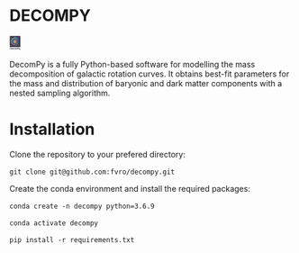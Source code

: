 # DECOMPY

<img src="https://github.com/fvro/decompy/blob/master/logo/decompy_logo.png" width="20">

DecomPy is a fully Python-based software for modelling the mass decomposition of galactic rotation curves. It obtains best-fit parameters for the mass and distribution of baryonic and dark matter components with a nested sampling algorithm.

# Installation

Clone the repository to your prefered directory:

```
git clone git@github.com:fvro/decompy.git
```

Create the conda environment and install the required packages:

```
conda create -n decompy python=3.6.9
```

```
conda activate decompy
```

```
pip install -r requirements.txt
```
